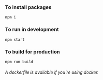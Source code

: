 ### To install packages
`npm i`
### To run in development
`npm start`
### To build for production
`npm run build`
###### A dockerfile is available if you're using docker.